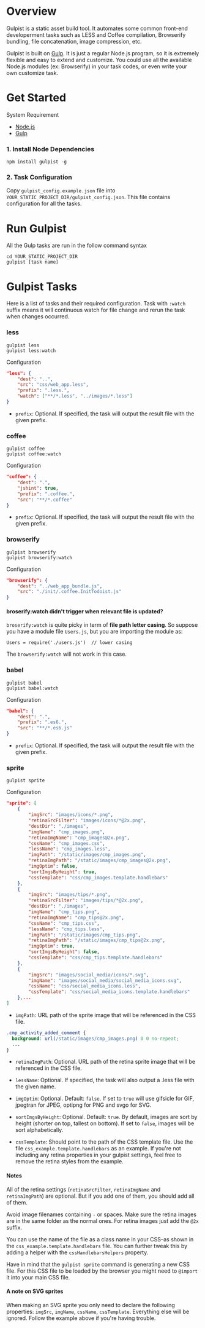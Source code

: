 # Overview

Gulpist is a static asset build tool. It automates some common front-end developerment tasks such as LESS and Coffee compilation, Browserify bundling, file concatenation, image compression, etc.

Gulpist is built on [Gulp](https://github.com/gulpjs/gulp/blob/master/docs/getting-started.md). It is just a regular Node.js program, so it is extremely flexible and easy to extend and customize. You could use all the available Node.js modules (ex: Browserify) in your task codes, or even write your own customize task.


# Get Started

System Requirement

- [Node.js](https://nodejs.org/)
- [Gulp](https://github.com/gulpjs/gulp/blob/master/docs/getting-started.md)

### 1. Install Node Dependencies

```
npm install gulpist -g
```

### 2. Task Configuration

Copy `gulpist_config.example.json` file into `YOUR_STATIC_PROJECT_DIR/gulpist_config.json`. This file contains configuration for all the tasks.


# Run Gulpist

All the Gulp tasks are run in the follow command syntax

```
cd YOUR_STATIC_PROJECT_DIR
gulpist [task name]
```


# Gulpist Tasks

Here is a list of tasks and their required configuration. Task with `:watch` suffix means it will continuous
watch for file change and rerun the task when changes occurred.


### less

```
gulpist less
gulpist less:watch
```

Configuration

```json
"less": {
    "dest": "..",
    "src": "css/web_app.less",
    "prefix": ".less.",
    "watch": ["**/*.less", "../images/*.less"]
}
```

- `prefix`: Optional. If specified, the task will output the result file with the given prefix.



### coffee

```
gulpist coffee
gulpist coffee:watch
```

Configuration

```json
"coffee": {
    "dest": ".",
    "jshint": true,
    "prefix": ".coffee.",
    "src": "**/*.coffee"
}
```

- `prefix`: Optional. If specified, the task will output the result file with the given prefix.


### browserify

```
gulpist browserify
gulpist browserify:watch
```

Configuration

```json
"browserify": {
    "dest": "../web_app_bundle.js",
    "src": "./init/.coffee.InitTodoist.js"
}
```

#### broserify:watch didn't trigger when relevant file is updated?


`broserify:watch` is quite picky in term of __file path letter casing__. So suppose you have a module file `Users.js`, but you are
importing the module as:
```
Users = require('./users.js')  // lower casing
```
The `browserify:watch` will not work in this case.



### babel

```
gulpist babel
gulpist babel:watch
```

Configuration

```json
"babel": {
    "dest": ".",
    "prefix": ".es6.",
    "src": "**/*.es6.js"
}
```

- `prefix`: Optional. If specified, the task will output the result file with the given prefix.



### sprite

```
gulpist sprite
```

Configuration

```json
"sprite": [
    {
        "imgSrc": "images/icons/*.png",
        "retinaSrcFilter": "images/icons/*@2x.png",
        "destDir": "./images",
        "imgName": "cmp_images.png",
        "retinaImgName": "cmp_images@2x.png",
        "cssName": "cmp_images.css",
        "lessName": "cmp_images.less",
        "imgPath": "/static/images/cmp_images.png",
        "retinaImgPath": "/static/images/cmp_images@2x.png",
        "imgOptim": false,
        "sortImgsByHeight": true,
        "cssTemplate": "css/cmp_images.template.handlebars"
    },
    {
        "imgSrc": "images/tips/*.png",
        "retinaSrcFilter": "images/tips/*@2x.png",
        "destDir": "./images",
        "imgName": "cmp_tips.png",
        "retinaImgName": "cmp_tips@2x.png",
        "cssName": "cmp_tips.css",
        "lessName": "cmp_tips.less",
        "imgPath": "/static/images/cmp_tips.png",
        "retinaImgPath": "/static/images/cmp_tips@2x.png",
        "imgOptim": true,
        "sortImgsByHeight": false,
        "cssTemplate": "css/cmp_tips.template.handlebars"
    },
    {
        "imgSrc": "images/social_media/icons/*.svg",
        "imgName": "images/social_media/social_media_icons.svg",
        "cssName": "css/social_media_icons.less",
        "cssTemplate": "css/social_media_icons.template.handlebars"
    },...
]
```


- `imgPath`: URL path of the sprite image that will be referenced in the CSS file.

```css
.cmp_activity_added_comment {
  background: url(/static/images/cmp_images.png) 0 0 no-repeat;
  ...
}
```
- `retinaImgPath`: Optional. URL path of the retina sprite image that will be referenced in the CSS file.

- `lessName`: Optional. If specified, the task will also output a .less file with the given name.

- `imgOptim`: Optional. Default: `false`. If set to `true` will use gifsicle for GIF, jpegtran for JPEG, optipng for PNG and svgo for SVG.

- `sortImgsByHeight`: Optional. Default: `true`. By default, images are sort by height (shorter on top, tallest on bottom). If set to `false`, images will be sort alphabetically.

- `cssTemplate`: Should point to the path of the CSS template file. Use the file `css_example.template.handlebars` as an example. If you're not including any retina properties in your gulpist settings, feel free to remove the retina styles from the example.


#### Notes
All of the retina settings (`retinaSrcFilter`, `retinaImgName` and `retinaImgPath`) are optional. But if you add one of them, you should add all of them.

Avoid image filenames containing `-` or spaces. Make sure the retina images are in the same folder as the normal ones. For retina images just add the `@2x` suffix.

You can use the name of the file as a class name in your CSS–as shown in the `css_example.template.handlebars` file. You can further tweak this by adding a helper with the `cssHandlebarsHelpers` property.

Have in mind that the `gulpist sprite` command is generating a new CSS file. For this CSS file to be loaded by the browser you might need to `@import` it into your main CSS file.

#### A note on SVG sprites
When making an SVG sprite you only need to declare the following properties: `imgSrc`, `imgName`, `cssName`, `cssTemplate`. Everything else will be ignored. Follow the example above if you're having trouble.
